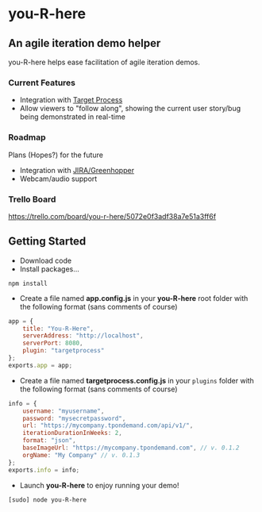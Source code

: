 you-R-here
==========

An agile iteration demo helper
------------------------------

you-R-here helps ease facilitation of agile iteration demos.

### Current Features
*  Integration with [Target Process](http://www.targetprocess.com/)
*  Allow viewers to "follow along", showing the current user story/bug being demonstrated in real-time

### Roadmap
Plans (Hopes?) for the future
*  Integration with [JIRA/Greenhopper](http://www.atlassian.com/software/greenhopper/overview)
*  Webcam/audio support

### Trello Board
https://trello.com/board/you-r-here/5072e0f3adf38a7e51a3ff6f

Getting Started
------------------------------

*  Download code
*  Install packages...

```Shell
npm install
```
*  Create a file named __app.config.js__ in your __you-R-here__ root folder with the following format (sans comments of course)

```javascript
app = {
	title: "You-R-Here",
	serverAddress: "http://localhost",
	serverPort: 8080,
	plugin: "targetprocess"
};
exports.app = app;
```

*  Create a file named __targetprocess.config.js__ in your `plugins` folder with the following format (sans comments of course)

```javascript
info = {
	username: "myusername",
	password: "mysecretpassword",
	url: "https://mycompany.tpondemand.com/api/v1/",
	iterationDurationInWeeks: 2,
	format: "json",
	baseImageUrl: "https://mycompany.tpondemand.com", // v. 0.1.2
	orgName: "My Company" // v. 0.1.3
};
exports.info = info;
```

*  Launch __you-R-here__ to enjoy running your demo!

```Shell
[sudo] node you-R-here
```
